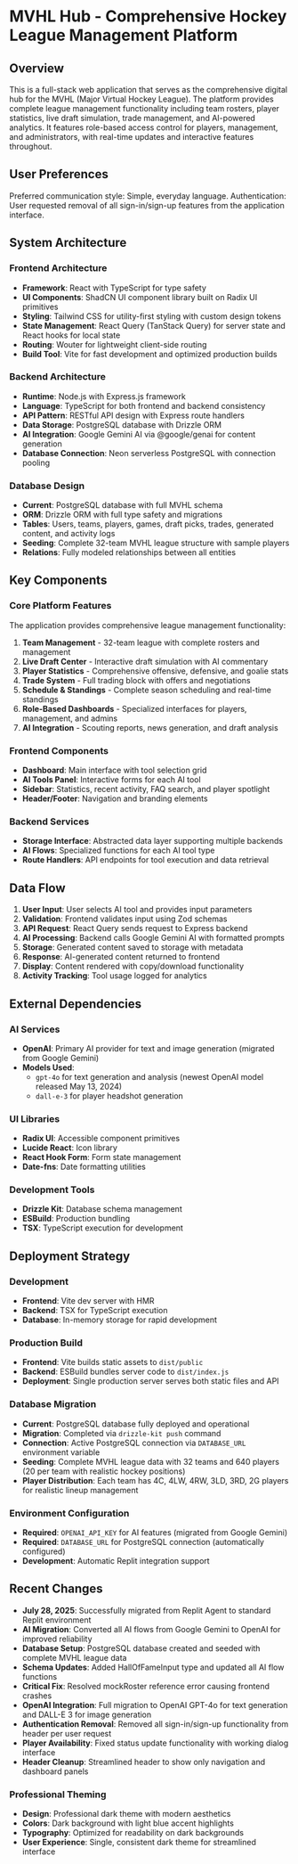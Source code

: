 # MVHL Hub - Comprehensive Hockey League Management Platform

## Overview

This is a full-stack web application that serves as the comprehensive digital hub for the MVHL (Major Virtual Hockey League). The platform provides complete league management functionality including team rosters, player statistics, live draft simulation, trade management, and AI-powered analytics. It features role-based access control for players, management, and administrators, with real-time updates and interactive features throughout.

## User Preferences

Preferred communication style: Simple, everyday language.
Authentication: User requested removal of all sign-in/sign-up features from the application interface.

## System Architecture

### Frontend Architecture
- **Framework**: React with TypeScript for type safety
- **UI Components**: ShadCN UI component library built on Radix UI primitives
- **Styling**: Tailwind CSS for utility-first styling with custom design tokens
- **State Management**: React Query (TanStack Query) for server state and React hooks for local state
- **Routing**: Wouter for lightweight client-side routing
- **Build Tool**: Vite for fast development and optimized production builds

### Backend Architecture
- **Runtime**: Node.js with Express.js framework
- **Language**: TypeScript for both frontend and backend consistency
- **API Pattern**: RESTful API design with Express route handlers
- **Data Storage**: PostgreSQL database with Drizzle ORM
- **AI Integration**: Google Gemini AI via @google/genai for content generation
- **Database Connection**: Neon serverless PostgreSQL with connection pooling

### Database Design
- **Current**: PostgreSQL database with full MVHL schema
- **ORM**: Drizzle ORM with full type safety and migrations
- **Tables**: Users, teams, players, games, draft picks, trades, generated content, and activity logs
- **Seeding**: Complete 32-team MVHL league structure with sample players
- **Relations**: Fully modeled relationships between all entities

## Key Components

### Core Platform Features
The application provides comprehensive league management functionality:
1. **Team Management** - 32-team league with complete rosters and management
2. **Live Draft Center** - Interactive draft simulation with AI commentary
3. **Player Statistics** - Comprehensive offensive, defensive, and goalie stats
4. **Trade System** - Full trading block with offers and negotiations
5. **Schedule & Standings** - Complete season scheduling and real-time standings
6. **Role-Based Dashboards** - Specialized interfaces for players, management, and admins
7. **AI Integration** - Scouting reports, news generation, and draft analysis

### Frontend Components
- **Dashboard**: Main interface with tool selection grid
- **AI Tools Panel**: Interactive forms for each AI tool
- **Sidebar**: Statistics, recent activity, FAQ search, and player spotlight
- **Header/Footer**: Navigation and branding elements

### Backend Services
- **Storage Interface**: Abstracted data layer supporting multiple backends
- **AI Flows**: Specialized functions for each AI tool type
- **Route Handlers**: API endpoints for tool execution and data retrieval

## Data Flow

1. **User Input**: User selects AI tool and provides input parameters
2. **Validation**: Frontend validates input using Zod schemas
3. **API Request**: React Query sends request to Express backend
4. **AI Processing**: Backend calls Google Gemini AI with formatted prompts
5. **Storage**: Generated content saved to storage with metadata
6. **Response**: AI-generated content returned to frontend
7. **Display**: Content rendered with copy/download functionality
8. **Activity Tracking**: Tool usage logged for analytics

## External Dependencies

### AI Services
- **OpenAI**: Primary AI provider for text and image generation (migrated from Google Gemini)
- **Models Used**: 
  - `gpt-4o` for text generation and analysis (newest OpenAI model released May 13, 2024)
  - `dall-e-3` for player headshot generation

### UI Libraries
- **Radix UI**: Accessible component primitives
- **Lucide React**: Icon library
- **React Hook Form**: Form state management
- **Date-fns**: Date formatting utilities

### Development Tools
- **Drizzle Kit**: Database schema management
- **ESBuild**: Production bundling
- **TSX**: TypeScript execution for development

## Deployment Strategy

### Development
- **Frontend**: Vite dev server with HMR
- **Backend**: TSX for TypeScript execution
- **Database**: In-memory storage for rapid development

### Production Build
- **Frontend**: Vite builds static assets to `dist/public`
- **Backend**: ESBuild bundles server code to `dist/index.js`
- **Deployment**: Single production server serves both static files and API

### Database Migration
- **Current**: PostgreSQL database fully deployed and operational
- **Migration**: Completed via `drizzle-kit push` command
- **Connection**: Active PostgreSQL connection via `DATABASE_URL` environment variable
- **Seeding**: Complete MVHL league data with 32 teams and 640 players (20 per team with realistic hockey positions)
- **Player Distribution**: Each team has 4C, 4LW, 4RW, 3LD, 3RD, 2G players for realistic lineup management

### Environment Configuration
- **Required**: `OPENAI_API_KEY` for AI features (migrated from Google Gemini)
- **Required**: `DATABASE_URL` for PostgreSQL connection (automatically configured)
- **Development**: Automatic Replit integration support

## Recent Changes  
- **July 28, 2025**: Successfully migrated from Replit Agent to standard Replit environment
- **AI Migration**: Converted all AI flows from Google Gemini to OpenAI for improved reliability
- **Database Setup**: PostgreSQL database created and seeded with complete MVHL league data
- **Schema Updates**: Added HallOfFameInput type and updated all AI flow functions
- **Critical Fix**: Resolved mockRoster reference error causing frontend crashes
- **OpenAI Integration**: Full migration to OpenAI GPT-4o for text generation and DALL-E 3 for image generation
- **Authentication Removal**: Removed all sign-in/sign-up functionality from header per user request
- **Player Availability**: Fixed status update functionality with working dialog interface
- **Header Cleanup**: Streamlined header to show only navigation and dashboard panels

### Professional Theming
- **Design**: Professional dark theme with modern aesthetics
- **Colors**: Dark background with light blue accent highlights
- **Typography**: Optimized for readability on dark backgrounds
- **User Experience**: Single, consistent dark theme for streamlined interface